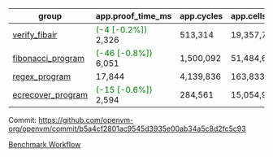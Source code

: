 | group | app.proof_time_ms | app.cycles | app.cells_used | leaf.proof_time_ms | leaf.cycles | leaf.cells_used |
| -- | -- | -- | -- | -- | -- | -- |
| [verify_fibair](https://github.com/openvm-org/openvm/blob/benchmark-results/benchmarks-pr/1274/verify_fibair-b5a4cf2801ac9545d3935e00ab34a5c8d2fc5c93.md) |<span style='color: green'>(-4 [-0.2%])</span> 2,326 |  513,314 |  19,357,732 |- | - | - |
| [fibonacci_program](https://github.com/openvm-org/openvm/blob/benchmark-results/benchmarks-pr/1274/fibonacci-b5a4cf2801ac9545d3935e00ab34a5c8d2fc5c93.md) |<span style='color: green'>(-46 [-0.8%])</span> 6,051 |  1,500,092 |  51,484,605 |- | - | - |
| [regex_program](https://github.com/openvm-org/openvm/blob/benchmark-results/benchmarks-pr/1274/regex-b5a4cf2801ac9545d3935e00ab34a5c8d2fc5c93.md) | 17,844 |  4,139,836 |  163,833,427 |- | - | - |
| [ecrecover_program](https://github.com/openvm-org/openvm/blob/benchmark-results/benchmarks-pr/1274/ecrecover-b5a4cf2801ac9545d3935e00ab34a5c8d2fc5c93.md) |<span style='color: green'>(-15 [-0.6%])</span> 2,594 |  284,561 |  15,054,935 |- | - | - |


Commit: https://github.com/openvm-org/openvm/commit/b5a4cf2801ac9545d3935e00ab34a5c8d2fc5c93

[Benchmark Workflow](https://github.com/openvm-org/openvm/actions/runs/12941243391)
